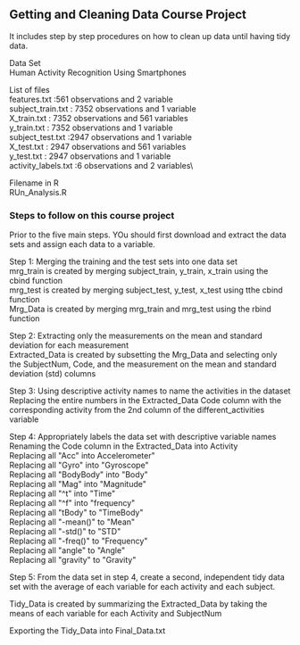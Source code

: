 ## **Getting and Cleaning Data Course Project**

It includes step by step procedures on how to clean up data until having tidy data.

Data Set\
Human Activity Recognition Using Smartphones 

List of files\
features.txt :561 observations and 2 variable\
subject_train.txt : 7352 observations and 1 variable\
X_train.txt : 7352 observations and 561 variables\
y_train.txt : 7352 observations and 1 variable\
subject_test.txt :2947 observations and  1 variable\
X_test.txt : 2947 observations and 561 variables\
y_test.txt : 2947 observations and 1 variable\
activity_labels.txt :6 observations and 2 variables\

Filename in R\
RUn_Analysis.R

### **Steps to follow on this course project**

Prior to the five main steps. YOu should first download and extract the data sets and assign each data to a variable.

Step 1: Merging the training and the test sets into one data set\
mrg_train is created by merging subject_train, y_train, x_train using the cbind function\
mrg_test is created by merging subject_test, y_test, x_test using tthe cbind function\
Mrg_Data is created by merging mrg_train and mrg_test using the rbind function 

Step 2: Extracting  only the measurements on the mean and standard deviation for each measurement\
Extracted_Data is created by subsetting the Mrg_Data and selecting only the SubjectNum, Code, and the measurement on the mean and standard deviation (std) columns 

Step 3:  Using descriptive activity names to name the activities in the dataset\
Replacing the entire numbers in the Extracted_Data Code column with the corresponding activity from the 2nd column of the different_activities variable

Step 4: Appropriately labels the data set with descriptive variable names\
Renaming the Code column in the  Extracted_Data into Activity\
Replacing all "Acc" into Accelerometer"\
Replacing all "Gyro" into "Gyroscope"\
Replacing all "BodyBody" into "Body"\
Replacing all "Mag" into "Magnitude"\
Replacing all "^t" into "Time"\
Replacing all "^f" into "frequency"\
Replacing all "tBody" to "TimeBody"\
Replacing all "-mean()" to "Mean"\
Replacing all "-std()" to "STD"\
Replacing all "-freq()" to "Frequency"\
Replacing all "angle" to "Angle"\
Replacing all "gravity" to "Gravity"

Step 5: From the data set in step 4, create a second, independent tidy data set with the average of each variable for each activity and each subject.

Tidy_Data is created by summarizing the Extracted_Data by taking the means of each variable for each Activity and SubjectNum 

Exporting the Tidy_Data into Final_Data.txt   





